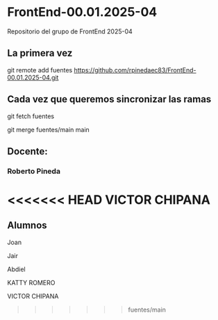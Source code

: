 # FrontEnd-00.01.2025-04
Repositorio del grupo de FrontEnd 2025-04

## La primera vez

git remote add fuentes https://github.com/rpinedaec83/FrontEnd-00.01.2025-04.git

## Cada vez que queremos sincronizar las ramas

git fetch fuentes

git merge fuentes/main main



## Docente:
### Roberto Pineda


<<<<<<< HEAD
VICTOR CHIPANA
=======



## Alumnos

Joan

Jair

Abdiel 

KATTY ROMERO

VICTOR CHIPANA

>>>>>>> fuentes/main
